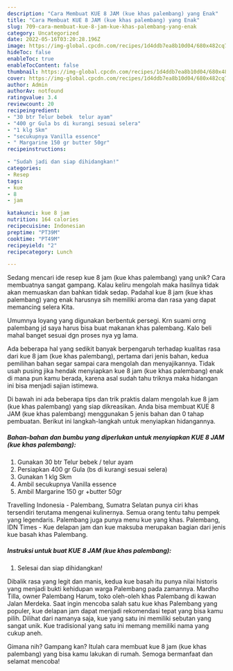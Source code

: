 ```yaml
---
description: "Cara Membuat KUE 8 JAM (kue khas palembang) yang Enak"
title: "Cara Membuat KUE 8 JAM (kue khas palembang) yang Enak"
slug: 709-cara-membuat-kue-8-jam-kue-khas-palembang-yang-enak
category: Uncategorized
date: 2022-05-16T03:20:28.196Z
image: https://img-global.cpcdn.com/recipes/1d4ddb7ea8b10d04/680x482cq70/kue-8-jam-kue-khas-palembang-foto-resep-utama.jpg
hideToc: false
enableToc: true
enableTocContent: false
thumbnail: https://img-global.cpcdn.com/recipes/1d4ddb7ea8b10d04/680x482cq70/kue-8-jam-kue-khas-palembang-foto-resep-utama.jpg
cover: https://img-global.cpcdn.com/recipes/1d4ddb7ea8b10d04/680x482cq70/kue-8-jam-kue-khas-palembang-foto-resep-utama.jpg
author: Admin
authorAv: notfound
ratingvalue: 3.4
reviewcount: 20
recipeingredient:
- "30 btr Telur bebek  telur ayam"
- "400 gr Gula bs di kurangi sesuai selera"
- "1 klg Skm"
- "secukupnya Vanilla essence"
- " Margarine 150 gr butter 50gr"
recipeinstructions:

- "Sudah jadi dan siap dihidangkan!"
categories:
- Resep
tags:
- kue
- 8
- jam

katakunci: kue 8 jam 
nutrition: 164 calories
recipecuisine: Indonesian
preptime: "PT39M"
cooktime: "PT49M"
recipeyield: "2"
recipecategory: Lunch

---
```





Sedang mencari ide resep kue 8 jam (kue khas palembang) yang unik? Cara membuatnya sangat gampang. Kalau keliru mengolah maka hasilnya tidak akan memuaskan dan bahkan tidak sedap. Padahal kue 8 jam (kue khas palembang) yang enak harusnya sih memiliki aroma dan rasa yang dapat memancing selera Kita.





Umumnya loyang yang digunakan berbentuk persegi. Krn suami orng palembang jd saya harus bisa buat makanan khas palembang. Kalo beli mahal banget sesuai dgn proses nya yg lama.

Ada beberapa hal yang sedikit banyak berpengaruh terhadap kualitas rasa dari kue 8 jam (kue khas palembang), pertama dari jenis bahan, kedua pemilihan bahan segar sampai cara mengolah dan menyajikannya. Tidak usah pusing jika hendak menyiapkan kue 8 jam (kue khas palembang) enak di mana pun kamu berada, karena asal sudah tahu triknya maka hidangan ini bisa menjadi sajian istimewa.






Di bawah ini ada beberapa tips dan trik praktis dalam mengolah kue 8 jam (kue khas palembang) yang siap dikreasikan. Anda bisa membuat KUE 8 JAM (kue khas palembang) menggunakan 5 jenis bahan dan 0 tahap pembuatan. Berikut ini langkah-langkah untuk menyiapkan hidangannya.

<!--inarticleads1-->

##### Bahan-bahan dan bumbu yang diperlukan untuk menyiapkan KUE 8 JAM (kue khas palembang):

1. Gunakan 30 btr Telur bebek / telur ayam
1. Persiapkan 400 gr Gula (bs di kurangi sesuai selera)
1. Gunakan 1 klg Skm
1. Ambil secukupnya Vanilla essence
1. Ambil  Margarine 150 gr +butter 50gr


Travelling Indonesia - Palembang, Sumatra Selatan punya ciri khas tersendiri terutama mengenai kulinernya. Semua orang tentu tahu pempek yang legendaris. Palembang juga punya menu kue yang khas. Palembang, IDN Times - Kue delapan jam dan kue maksuba merupakan bagian dari jenis kue basah khas Palembang. 

<!--inarticleads2-->

##### Instruksi untuk buat KUE 8 JAM (kue khas palembang):


1. Selesai dan siap dihidangkan!

Dibalik rasa yang legit dan manis, kedua kue basah itu punya nilai historis yang menjadi bukti kehidupan warga Palembang pada zamannya. Mardho Tilla, owner Palembang Harum, toko oleh-oleh khas Palembang di kawan Jalan Merdeka. Saat ingin mencoba salah satu kue khas Palembang yang populer, kue delapan jam dapat menjadi rekomendasi tepat yang bisa kamu pilih. Dilihat dari namanya saja, kue yang satu ini memiliki sebutan yang sangat unik. Kue tradisional yang satu ini memang memiliki nama yang cukup aneh. 

Gimana nih? Gampang kan? Itulah cara membuat kue 8 jam (kue khas palembang) yang bisa kamu lakukan di rumah. Semoga bermanfaat dan selamat mencoba!
